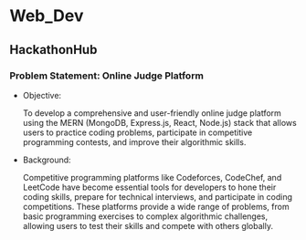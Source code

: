 # Web_Dev

## HackathonHub

### Problem Statement: Online Judge Platform

- Objective:

  To develop a comprehensive and user-friendly online judge platform using the MERN (MongoDB, Express.js, React, Node.js) stack that allows users to practice coding problems, participate in competitive programming contests, and improve their algorithmic skills.

- Background:

  Competitive programming platforms like Codeforces, CodeChef, and LeetCode have become essential tools for developers to hone their coding skills, prepare for technical interviews, and participate in coding competitions. These platforms provide a wide range of problems, from basic programming exercises to complex algorithmic challenges, allowing users to test their skills and compete with others globally.
